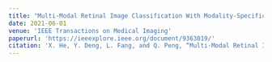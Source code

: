 ```yaml
---
title: "Multi-Modal Retinal Image Classification With Modality-Specific Attention Network"
date: 2021-06-01
venue: 'IEEE Transactions on Medical Imaging'
paperurl: 'https://ieeexplore.ieee.org/document/9363019/'
citation: 'X. He, Y. Deng, L. Fang, and Q. Peng, “Multi-Modal Retinal Image Classification With Modality-Specific Attention Network,” IEEE Trans. Med. Imaging, vol. 40, no. 6, pp. 1591–1602, Jun. 2021, doi: 10.1109/TMI.2021.3059956.'
---
```

